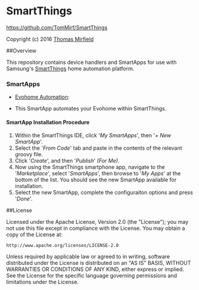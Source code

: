 # SmartThings
https://github.com/TomMirf/SmartThings

Copyright (c) 2016 [Thomas Mirfield](https://github.com/TomMirf)

##Overview

This repository contains device handlers and SmartApps for use with Samsung's [SmartThings](http://www.smartthings.com) home automation platform.

### SmartApps

* [Evohome Automation](https://github.com/codersaur/SmartThings/tree/master/smartapps/Evohome):
 - This SmartApp automates your Evohome within SmartThings.

#### SmartApp Installation Procedure

1. Within the SmartThings IDE, click '*My SmartApps*', then '*+ New SmartApp*'. 
2. Select the '*From Code*' tab and paste in the contents of the relevant groovy file.
3. Click '*Create*', and then '*Publish*' *(For Me)*.
4. Now using the SmartThings smartphone app, navigate to the '*Marketplace*', select '*SmartApps*', then browse to '*My Apps*' at the bottom of the list. You should see the new SmartApp available for installation.
5. Select the new SmartApp, complete the configuraiton options and press '*Done*'.
  
##License


Licensed under the Apache License, Version 2.0 (the "License"); you may not use this file except
in compliance with the License. You may obtain a copy of the License at:

    http://www.apache.org/licenses/LICENSE-2.0

Unless required by applicable law or agreed to in writing, software distributed under the License is distributed
on an "AS IS" BASIS, WITHOUT WARRANTIES OR CONDITIONS OF ANY KIND, either express or implied. See the License
for the specific language governing permissions and limitations under the License.
